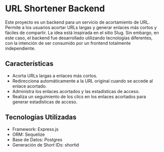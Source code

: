 # URL Shortener Backend

Este proyecto es un backend para un servicio de acortamiento de URL. Permite a los usuarios acortar URLs largas y generar enlaces más cortos y fáciles de compartir. La idea está inspirada en el sitio Slug. Sin embargo, en este caso, el backend fue desarrollado utilizando tecnologías diferentes, con la intención de ser consumido por un frontend totalmente independiente.

## Características
- Acorta URLs largas a enlaces más cortos.
- Redirecciona automáticamente a la URL original cuando se accede al enlace acortado.
- Administra los enlaces acortados y las estadísticas de acceso.
- Realiza un seguimiento de los clics en los enlaces acortados para generar estadísticas de acceso.

## Tecnologías Utilizadas
- Framework: Express.js
- ORM: Sequelize
- Base de Datos: Postgres
- Generación de Short IDs: shortid
